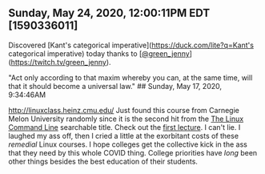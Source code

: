 ## Sunday, May 24, 2020, 12:00:11PM EDT [1590336011]

Discovered [Kant's categorical
imperative](https://duck.com/lite?q=Kant's categorical imperative) today
thanks to
[[@green_jenny](https://twitch.tv/green_jenny)](https://twitch.tv/green_jenny).

"Act only according to that maxim whereby you can, at the same time,
will that it should become a universal law." ##  Sunday, May 17, 2020,
9:34:46AM

<http://linuxclass.heinz.cmu.edu/> Just found this course from Carnegie
Melon University randomly since it is the second hit from the [The Linux
Command Line](https://rwx.gg/books/tlcl/) searchable title. Check out
the [first
lecture](http://linuxclass.heinz.cmu.edu/Linux-Syllabus-S20A4.odt). I
can't lie. I laughed my ass off, then I cried a little at the exorbitant
costs of these *remedial* Linux courses. I hope colleges get the
collective kick in the ass that they need by this whole COVID thing.
College priorities have *long* been other things besides the best
education of their students.

